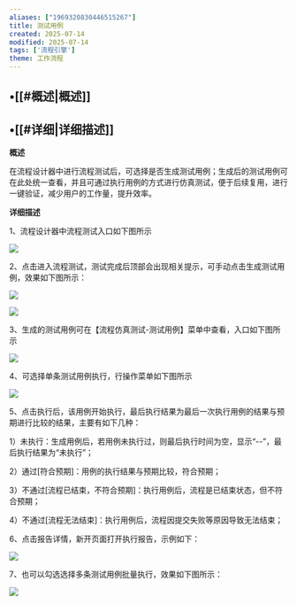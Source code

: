 ```yaml
---
aliases: ["1969320830446515267"]
title: 测试用例
created: 2025-07-14
modified: 2025-07-14
tags: ['流程引擎']
theme: 工作流程
---
```


## •[[#概述|概述]]

## •[[#详细|详细描述]]

**概述**

在流程设计器中进行流程测试后，可选择是否生成测试用例；生成后的测试用例可在此处统一查看，并且可通过执行用例的方式进行仿真测试，便于后续复用，进行一键验证，减少用户的工作量，提升效率。

**详细描述**

1、流程设计器中流程测试入口如下图所示

![](c9621d3f970254bfd11df75a380a2c70.jpg)

2、点击进入流程测试，测试完成后顶部会出现相关提示，可手动点击生成测试用例，效果如下图所示：

![](e8197dce6fdc0b1e260b64672f89e072.jpg)

![](a32dc88f3e39ff580ef1356402f0e740.jpg)

3、生成的测试用例可在【流程仿真测试-测试用例】菜单中查看，入口如下图所示

![](09a1f381de58ab839ab634a59b0ef6c8.jpg)

4、可选择单条测试用例执行，行操作菜单如下图所示

![](21a0e5e9f099f5685483b4c42e4fa890.jpg)

5、点击执行后，该用例开始执行，最后执行结果为最后一次执行用例的结果与预期进行比较的结果，主要有如下几种：

1）未执行：生成用例后，若用例未执行过，则最后执行时间为空，显示“--”，最后执行结果为“未执行”；

2）通过[符合预期]：用例的执行结果与预期比较，符合预期；

3）不通过[流程已结束，不符合预期]：执行用例后，流程是已结束状态，但不符合预期；

4）不通过[流程无法结束]：执行用例后，流程因提交失败等原因导致无法结束；

6、点击报告详情，新开页面打开执行报告，示例如下：

![](7064ccd792c3c0dc5ee80f543cbaf27f.jpg)

7、也可以勾选选择多条测试用例批量执行，效果如下图所示：

![](3deafb4c2a11624a35e7fd43b435c4ec.jpg)
